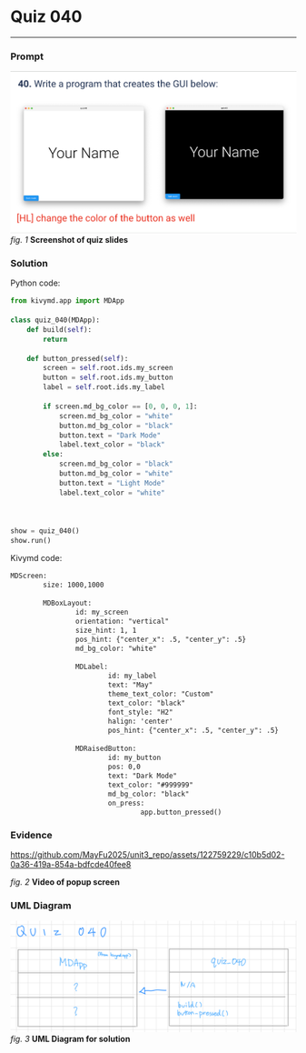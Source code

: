 # Quiz 040
<hr>

### Prompt
![](images/quiz_040_slide.png)
*fig. 1* **Screenshot of quiz slides**

### Solution
Python code:
```.py
from kivymd.app import MDApp

class quiz_040(MDApp):
    def build(self):
        return

    def button_pressed(self):
        screen = self.root.ids.my_screen
        button = self.root.ids.my_button
        label = self.root.ids.my_label

        if screen.md_bg_color == [0, 0, 0, 1]:
            screen.md_bg_color = "white"
            button.md_bg_color = "black"
            button.text = "Dark Mode"
            label.text_color = "black"
        else:
            screen.md_bg_color = "black"
            button.md_bg_color = "white"
            button.text = "Light Mode"
            label.text_color = "white"



show = quiz_040()
show.run()
```
Kivymd code:
```.kv
MDScreen:
        size: 1000,1000

        MDBoxLayout:
                id: my_screen
                orientation: "vertical"
                size_hint: 1, 1
                pos_hint: {"center_x": .5, "center_y": .5}
                md_bg_color: "white"

                MDLabel:
                        id: my_label
                        text: "May"
                        theme_text_color: "Custom"
                        text_color: "black"
                        font_style: "H2"
                        halign: 'center'
                        pos_hint: {"center_x": .5, "center_y": .5}

                MDRaisedButton:
                        id: my_button
                        pos: 0,0
                        text: "Dark Mode"
                        text_color: "#999999"
                        md_bg_color: "black"
                        on_press:
                                app.button_pressed()
```

### Evidence


https://github.com/MayFu2025/unit3_repo/assets/122759229/c10b5d02-0a36-419a-854a-bdfcde40fee8


*fig. 2* **Video of popup screen**

### UML Diagram
![](images/quiz_040_diagram.jpg)
*fig. 3* **UML Diagram for solution**
